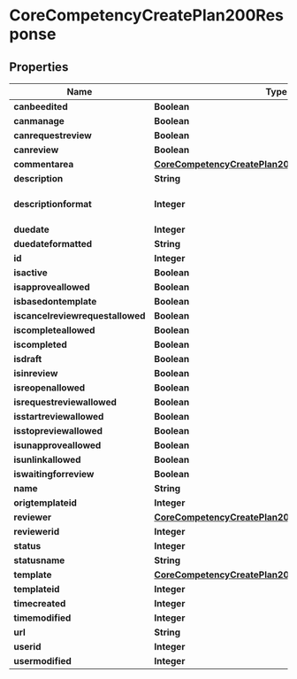 

# CoreCompetencyCreatePlan200Response


## Properties

| Name | Type | Description | Notes |
|------------ | ------------- | ------------- | -------------|
|**canbeedited** | **Boolean** | canbeedited |  |
|**canmanage** | **Boolean** | canmanage |  |
|**canrequestreview** | **Boolean** | canrequestreview |  |
|**canreview** | **Boolean** | canreview |  |
|**commentarea** | [**CoreCompetencyCreatePlan200ResponseCommentarea**](CoreCompetencyCreatePlan200ResponseCommentarea.md) |  |  |
|**description** | **String** | description |  |
|**descriptionformat** | **Integer** | description format (1 &#x3D; HTML, 0 &#x3D; MOODLE, 2 &#x3D; PLAIN, or 4 &#x3D; MARKDOWN) |  [optional] |
|**duedate** | **Integer** | duedate |  |
|**duedateformatted** | **String** | duedateformatted |  |
|**id** | **Integer** | id |  |
|**isactive** | **Boolean** | isactive |  |
|**isapproveallowed** | **Boolean** | isapproveallowed |  |
|**isbasedontemplate** | **Boolean** | isbasedontemplate |  |
|**iscancelreviewrequestallowed** | **Boolean** | iscancelreviewrequestallowed |  |
|**iscompleteallowed** | **Boolean** | iscompleteallowed |  |
|**iscompleted** | **Boolean** | iscompleted |  |
|**isdraft** | **Boolean** | isdraft |  |
|**isinreview** | **Boolean** | isinreview |  |
|**isreopenallowed** | **Boolean** | isreopenallowed |  |
|**isrequestreviewallowed** | **Boolean** | isrequestreviewallowed |  |
|**isstartreviewallowed** | **Boolean** | isstartreviewallowed |  |
|**isstopreviewallowed** | **Boolean** | isstopreviewallowed |  |
|**isunapproveallowed** | **Boolean** | isunapproveallowed |  |
|**isunlinkallowed** | **Boolean** | isunlinkallowed |  |
|**iswaitingforreview** | **Boolean** | iswaitingforreview |  |
|**name** | **String** | name |  |
|**origtemplateid** | **Integer** | origtemplateid |  |
|**reviewer** | [**CoreCompetencyCreatePlan200ResponseReviewer**](CoreCompetencyCreatePlan200ResponseReviewer.md) |  |  [optional] |
|**reviewerid** | **Integer** | reviewerid |  |
|**status** | **Integer** | status |  |
|**statusname** | **String** | statusname |  |
|**template** | [**CoreCompetencyCreatePlan200ResponseTemplate**](CoreCompetencyCreatePlan200ResponseTemplate.md) |  |  [optional] |
|**templateid** | **Integer** | templateid |  |
|**timecreated** | **Integer** | timecreated |  |
|**timemodified** | **Integer** | timemodified |  |
|**url** | **String** | url |  |
|**userid** | **Integer** | userid |  |
|**usermodified** | **Integer** | usermodified |  |



